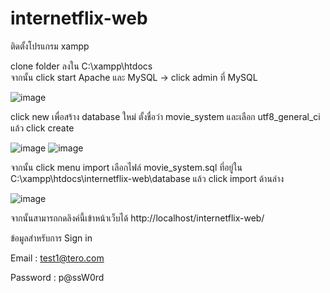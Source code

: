# internetflix-web

ติดตั้งโปรแกรม xampp

clone folder ลงใน C:\xampp\htdocs\
จากนั้น click start Apache และ MySQL -> click admin ที่ MySQL

![image](https://user-images.githubusercontent.com/95968655/222993516-86cf659d-5174-435f-8de6-4e66e11a52d3.png)

click new เพื่อสร้าง database ใหม่ ตั้งชื่อว่า movie_system และเลือก utf8_general_ci แล้ว click create

![image](https://user-images.githubusercontent.com/95968655/222993908-56685fee-3512-4279-91c8-cba395ac2c36.png)
![image](https://user-images.githubusercontent.com/95968655/222993960-09ac91c7-4824-41c6-ab98-2cda904c12b1.png)

จากนั้น click menu import เลือกไฟล์ movie_system.sql ที่อยู่ใน C:\xampp\htdocs\internetflix-web\database แล้ว click import ด้านล่าง

![image](https://user-images.githubusercontent.com/95968655/222994384-6210bb5b-5243-418b-912c-ade2655040e8.png)

จากนั้นสามารถกดลิงค์นี้เข้าหน้าเว็บได้
http://localhost/internetflix-web/


ข้อมูลสำหรับการ Sign in

Email : test1@tero.com

Password : p@ssW0rd





